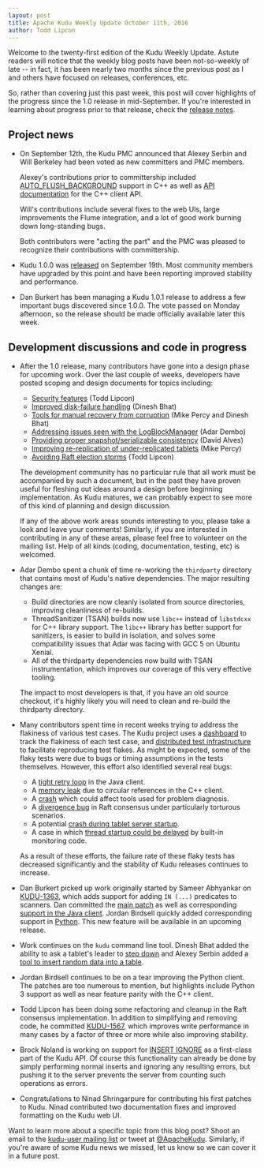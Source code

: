 ```yaml
---
layout: post
title: Apache Kudu Weekly Update October 11th, 2016
author: Todd Lipcon
---
```

Welcome to the twenty-first edition of the Kudu Weekly Update. Astute
readers will notice that the weekly blog posts have been not-so-weekly
of late -- in fact, it has been nearly two months since the previous post
as I and others have focused on releases, conferences, etc.

So, rather than covering just this past week, this post will cover highlights
of the progress since the 1.0 release in mid-September. If you're interested
in learning about progress prior to that release, check the
[release notes](http://kudu.apache.org/releases/1.0.0/docs/release_notes.html).

<!--more-->

## Project news

* On September 12th, the Kudu PMC announced that Alexey Serbin and Will
  Berkeley had been voted as new committers and PMC members.

  Alexey's contributions prior to committership included
  [AUTO_FLUSH_BACKGROUND](https://gerrit.cloudera.org/#/c/3952/) support
  in C++ as well as [API documentation](http://kudu.apache.org/apidocs/)
  for the C++ client API.

  Will's contributions include several fixes to the web UIs, large
  improvements the Flume integration, and a lot of good work
  burning down long-standing bugs.

  Both contributors were "acting the part" and the PMC was pleased to
  recognize their contributions with committership.

* Kudu 1.0.0 was [released](https://kudu.apache.org/2016/09/20/apache-kudu-1-0-0-released.html)
  on September 19th. Most community members have upgraded by this point
  and have been reporting improved stability and performance.

* Dan Burkert has been managing a Kudu 1.0.1 release to address a few
  important bugs discovered since 1.0.0. The vote passed on Monday
  afternoon, so the release should be made officially available
  later this week.


## Development discussions and code in progress

* After the 1.0 release, many contributors have gone into a design phase
  for upcoming work. Over the last couple of weeks, developers have posted
  scoping and design documents for topics including:
  * [Security features](https://docs.google.com/document/d/1cPNDTpVkIUo676RlszpTF1gHZ8l0TdbB7zFBAuOuYUw/edit#heading=h.gsibhnd5dyem) (Todd Lipcon)
  * [Improved disk-failure handling](https://goo.gl/wP5BJb) (Dinesh Bhat)
  * [Tools for manual recovery from corruption](https://s.apache.org/7K48) (Mike Percy and Dinesh Bhat)
  * [Addressing issues seen with the LogBlockManager](https://s.apache.org/uOOt) (Adar Dembo)
  * [Providing proper snapshot/serializable consistency](https://s.apache.org/7VCo) (David Alves)
  * [Improving re-replication of under-replicated tablets](https://s.apache.org/ARUP) (Mike Percy)
  * [Avoiding Raft election storms](https://docs.google.com/document/d/1066W63e2YUTNnecmfRwgAHghBPnL1Pte_gJYAaZ_Bjo/edit) (Todd Lipcon)

  The development community has no particular rule that all work must be
  accompanied by such a document, but in the past they have proven useful
  for fleshing out ideas around a design before beginning implementation.
  As Kudu matures, we can probably expect to see more of this kind of planning
  and design discussion.

  If any of the above work areas sounds interesting to you, please take a
  look and leave your comments! Similarly, if you are interested in contributing
  in any of these areas, please feel free to volunteer on the mailing list.
  Help of all kinds (coding, documentation, testing, etc) is welcomed.

* Adar Dembo spent a chunk of time re-working the `thirdparty` directory
  that contains most of Kudu's native dependencies. The major resulting
  changes are:
  * Build directories are now cleanly isolated from source directories,
    improving cleanliness of re-builds.
  * ThreadSanitizer (TSAN) builds now use `libc++` instead of `libstdcxx`
    for C++ library support. The `libc++` library has better support for
    sanitizers, is easier to build in isolation, and solves some compatibility
    issues that Adar was facing with GCC 5 on Ubuntu Xenial.
  * All of the thirdparty dependencies now build with TSAN instrumentation,
    which improves our coverage of this very effective tooling.

  The impact to most developers is that, if you have an old source checkout,
  it's highly likely you will need to clean and re-build the thirdparty
  directory.

* Many contributors spent time in recent weeks trying to address the
  flakiness of various test cases. The Kudu project uses a
  [dashboard](http://dist-test.cloudera.org:8080/) to track the flakiness
  of each test case, and [distributed test infrastructure](http://dist-test.cloudera.org/)
  to facilitate reproducing test flakes.    <!-- spaces cause line break -->
  As might be expected, some of the flaky tests were due to bugs or
  timing assumptions in the tests themselves. However, this effort
  also identified several real bugs:
  * A [tight retry loop](http://gerrit.cloudera.org:8080/4570]) in the
    Java client.
  * A [memory leak](http://gerrit.cloudera.org:8080/4395) due to circular
    references in the C++ client.
  * A [crash](http://gerrit.cloudera.org:8080/4551) which could affect
    tools used for problem diagnosis.
  * A [divergence bug](http://gerrit.cloudera.org:8080/4409) in Raft consensus
    under particularly torturous scenarios.
  * A potential [crash during tablet server startup](http://gerrit.cloudera.org:8080/4394).
  * A case in which [thread startup could be delayed](http://gerrit.cloudera.org:8080/4626)
    by built-in monitoring code.


  As a result of these efforts, the failure rate of these flaky tests has
  decreased significantly and the stability of Kudu releases continues
  to increase.

* Dan Burkert picked up work originally started by Sameer Abhyankar on
  [KUDU-1363](https://issues.apache.org/jira/browse/KUDU-1363), which adds
  support for adding `IN (...)` predicates to scanners. Dan committed the
  [main patch](http://gerrit.cloudera.org:8080/2986) as well as corresponding
  [support in the Java client](http://gerrit.cloudera.org:8080/4530).
  Jordan Birdsell quickly added corresponding support in [Python](http://gerrit.cloudera.org:8080/4548).
  This new feature will be available in an upcoming release.

* Work continues on the `kudu` command line tool. Dinesh Bhat added
  the ability to ask a tablet's leader to [step down](http://gerrit.cloudera.org:8080/4533)
  and Alexey Serbin added a [tool to insert random data into a
  table](http://gerrit.cloudera.org:8080/4412).

* Jordan Birdsell continues to be on a tear improving the Python client.
  The patches are too numerous to mention, but highlights include Python 3
  support as well as near feature parity with the C++ client.

* Todd Lipcon has been doing some refactoring and cleanup in the Raft
  consensus implementation. In addition to simplifying and removing code,
  he committed [KUDU-1567](https://issues.apache.org/jira/browse/KUDU-1567),
  which improves write performance in many cases by a factor of three
  or more while also improving stability.

* Brock Noland is working on support for [INSERT IGNORE](https://gerrit.cloudera.org/#/c/4491/)
  as a first-class part of the Kudu API. Of course this functionality
  can already be done by simply performing normal inserts and ignoring any
  resulting errors, but pushing it to the server prevents the server
  from counting such operations as errors.

* Congratulations to Ninad Shringarpure for contributing his first patches
  to Kudu. Ninad contributed two documentation fixes and improved
  formatting on the Kudu web UI.



Want to learn more about a specific topic from this blog post? Shoot an email to the
[kudu-user mailing list](mailto:user@kudu.apache.org) or
tweet at [@ApacheKudu](https://twitter.com/ApacheKudu). Similarly, if you're
aware of some Kudu news we missed, let us know so we can cover it in
a future post.
